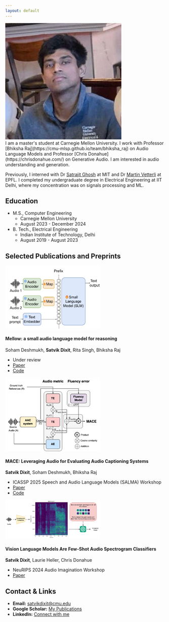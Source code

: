 ```yaml
---
layout: default
---
```


<div class="intro-section">
  <img src="/assets/img/picture.jpg" alt="Satvik Dixit" class="profile-picture-small">
  <div class="intro-text">
    I am a master's student at Carnegie Mellon University. I work with Professor [Bhiksha Raj](https://cmu-mlsp.github.io/team/bhiksha_raj) on Audio Language Models and Professor [Chris Donahue](https://chrisdonahue.com/) on Generative Audio. I am interested in audio understanding and generation.

Previously, I interned with Dr [Satrajit Ghosh](https://sensein.group/) at MIT and Dr [Martin Vetterli](https://www.epfl.ch/labs/lcav/people/martin-vetterli/) at EPFL. I completed my undergraduate degree in Electrical Engineering at IIT Delhi, where my concentration was on signals processing and ML.
  </div>
</div>

## Education
- M.S., Computer Engineering
  - Carnegie Mellon University
  - August 2023 - December 2024 
- B. Tech., Electrical Engineering 
  - Indian Institute of Technology, Delhi
  - August 2019 - August 2023

## Selected Publications and Preprints
<div class="publication">
  <img src="/assets/img/paper_5.png" alt="Mellow Preview" class="publication-image" style="width: 300px;">
  <div class="publication-content">
    <h4>Mellow: a small audio language model for reasoning</h4>
    <p>Soham Deshmukh, <strong>Satvik Dixit</strong>, Rita Singh, Bhiksha Raj</p>
    <ul>
      <li>Under review</li>
      <li><a href="https://arxiv.org/abs/2503.08540">Paper</a></li>
      <li><a href="https://github.com/soham97/mellow">Code</a></li>
    </ul>
  </div>
</div>

<div class="publication">
  <img src="/assets/img/paper_4.png" alt="MACE Preview" class="publication-image" style="width: 300px;">
  <div class="publication-content">
    <h4>MACE: Leveraging Audio for Evaluating Audio Captioning Systems</h4>
    <p><strong>Satvik Dixit</strong>, Soham Deshmukh, Bhiksha Raj</p>
    <ul>
      <li>ICASSP 2025 Speech and Audio Language Models (SALMA) Workshop</li>
      <li><a href="https://arxiv.org/abs/2411.00321">Paper</a></li>
      <li><a href="https://github.com/satvik-dixit/mace/tree/main">Code</a></li>
    </ul>
  </div>
</div>

<div class="publication">
  <img src="/assets/img/paper_3.png" alt="Vision Language Models Preview" class="publication-image" style="width: 300px;">
  <div class="publication-content">
    <h4>Vision Language Models Are Few-Shot Audio Spectrogram Classifiers</h4>
    <p><strong>Satvik Dixit</strong>, Laurie Heller, Chris Donahue</p>
    <ul>
      <li>NeuRIPS 2024 Audio Imagination Workshop</li>
      <li><a href="https://openreview.net/pdf?id=RnBAclRKOC">Paper</a></li>
    </ul>
  </div>
</div>

## Contact & Links
- **Email:** [satvikdixit@cmu.edu](mailto:satvikdixit@cmu.edu)
- **Google Scholar:** [My Publications](https://scholar.google.com/citations?user=fO8a44AAAAAJ&hl=en)
- **LinkedIn:** [Connect with me](https://www.linkedin.com/in/satvik-dixit/)

<br>
<br>
